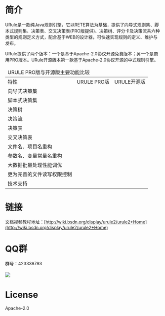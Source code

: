 # 简介

URule是一款纯Java规则引擎，它以RETE算法为基础，提供了向导式规则集、脚本式规则集、决策表、交叉决策表(PRO版提供)、决策树、评分卡及决策流共六种类型的规则定义方式，配合基于WEB的设计器，可快速实现规则的定义、维护与发布。

URule提供了两个版本：一个是基于Apache-2.0协议开源免费版本；另一个是商用PRO版本。URule开源版本第一款基于Apache-2.0协议开源的中式规则引擎。
<table><thead>
  <tr>
    <td colspan="3">URULE PRO版与开源版主要功能比较</td>
  </tr>
</thead>
  <tbody>
    <tr><td>特性</td><td>URULE PRO版</td><td>URULE开源版</td></tr><tr><td>向导式决策集</td><td></td><td></td></tr><tr><td>脚本式决策集</td><td></td><td></td></tr><tr><td>决策树</td><td></td><td></td></tr><tr><td>决策流</td><td></td><td></td></tr><tr><td>决策表</td><td></td><td></td></tr><tr><td>交叉决策表</td><td></td><td></td></tr><tr><td>文件名、项目名重构</td><td></td><td></td></tr><tr><td>参数名、变量常量名重构</td><td></td><td></td></tr><tr><td>大数据批量处理性能调优</td><td></td><td></td></tr><tr><td>更为完善的文件读写权限控制</td><td></td><td></td></tr><tr><td>技术支持</td><td></td><td></td></tr></tbody></table>

# 链接

文档视频教程地址：[http://wiki.bsdn.org/display/urule2/urule2+Home](http://wiki.bsdn.org/display/urule2/urule2+Home)

# QQ群

群号：423339793

#### ![](https://github.com/youseries/assets/blob/master/images/qq-qrcode.png)

# License

Apache-2.0

